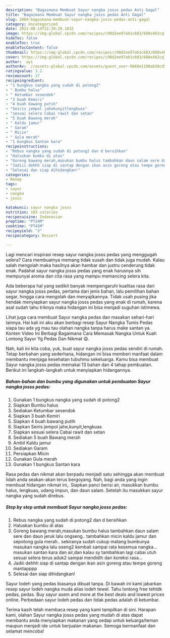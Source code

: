 ```yaml
---
description: "Bagaimana Membuat Sayur nangka josss pedas Anti Gagal"
title: "Bagaimana Membuat Sayur nangka josss pedas Anti Gagal"
slug: 2060-bagaimana-membuat-sayur-nangka-josss-pedas-anti-gagal
category: Uncategorized
date: 2021-08-14T22:39:29.103Z
image: https://img-global.cpcdn.com/recipes/c90d2ee97ab1c683/680x482cq70/sayur-nangka-josss-pedas-foto-resep-utama.jpg
hideToc: false
enableToc: true
enableTocContent: false
thumbnail: https://img-global.cpcdn.com/recipes/c90d2ee97ab1c683/680x482cq70/sayur-nangka-josss-pedas-foto-resep-utama.jpg
cover: https://img-global.cpcdn.com/recipes/c90d2ee97ab1c683/680x482cq70/sayur-nangka-josss-pedas-foto-resep-utama.jpg
author:  ayi
authorAv:  //assets-global.cpcdn.com/assets/guest_user-9668e1190ab58cd58d666d5934e79c79da2e02f4421a6ed9abc4b163da97d6e7.png
ratingvalue: 3.2
reviewcount: 17
recipeingredient:
- "1 bungkus nangka yang sudah di potong2"
- " Bumbu halus"
- " Ketumbar sesendok"
- "3 buah Kemiri"
- "4 buah bawang putih"
- "Seiris jempol jahekunyitlengkuas"
- "sesuai selera Cabai rawit dan setan"
- "5 buah Bawang merah"
- " Kaldu jamur"
- " Garam"
- " Micin"
- " Gula merah"
- "1 bungkus Santan kara"
recipeinstructions:
- "Rebus nangka yang sudah di potong2 dan d bersihkan"
- "Haluskan bumbu di atas"
- "Goreng bawang merah,masukan bumbu halus tambahkan daun salam sere dan daun jeruk lalu ongseng.. tambahkan micin kaldu jamur dan sepotong gula merah.. sekiranya sudah cukup matang bumbunya masukan nangka lalu oseng2 kembali sampai rata kesemua nangka... masukan santan kara dan air,dan kalau sy tambahkan lagi cabai utuh sesuai selera terus aduk2 sampai mendidih dan koreksi rasa..."
- "Jadiii dehhh siap di santap dengan ikan asin goreng atau tempe goreng mantapppp"
- "Selesai dan siap dihidangkan!"
categories:
- Resep
tags:
- sayur
- nangka
- josss

katakunci: sayur nangka josss 
nutrition: 183 calories
recipecuisine: Indonesian
preptime: "PT24M"
cooktime: "PT45M"
recipeyield: "3"
recipecategory: Dessert

---
```



Lagi mencari inspirasi resep sayur nangka josss pedas yang menggugah selera? Cara membuatnya memang tidak susah dan tidak juga mudah. Kalau salah mengolah maka hasilnya akan hambar dan justru cenderung tidak enak. Padahal sayur nangka josss pedas yang enak harusnya sih mempunyai aroma dan cita rasa yang mampu memancing selera kita.


Ada beberapa hal yang sedikit banyak mempengaruhi kualitas rasa dari sayur nangka josss pedas, pertama dari jenis bahan, lalu pemilihan bahan segar, hingga cara mengolah dan menyajikannya. Tidak usah pusing jika hendak menyiapkan sayur nangka josss pedas yang enak di rumah, karena asal sudah tahu triknya maka hidangan ini bisa menjadi suguhan istimewa.

Lihat juga cara membuat Sayur nangka pedas dan masakan sehari-hari lainnya. Hai kali ini aku akan berbagi resep Sayur Nangka Tumis Pedas siapa tau ada yg mau tau olahan nangka tanpa harus make santan ya. Konten Video Ini Berbagi Bagaimana Cara Memasak Nangka Untuk Kuah Lontong Sayur Yg Pedas Dan Nikmat 😋.


Nah, kali ini kita coba, yuk, buat sayur nangka josss pedas sendiri di rumah. Tetap berbahan yang sederhana, hidangan ini bisa memberi manfaat dalam membantu menjaga kesehatan tubuhmu sekeluarga. Kamu bisa membuat Sayur nangka josss pedas memakai 13 bahan dan 4 tahap pembuatan. Berikut ini langkah-langkah untuk menyiapkan hidangannya.

<!--inarticleads1-->

##### Bahan-bahan dan bumbu yang digunakan untuk pembuatan Sayur nangka josss pedas:

1. Gunakan 1 bungkus nangka yang sudah di potong2
1. Siapkan  Bumbu halus
1. Sediakan  Ketumbar sesendok
1. Siapkan 3 buah Kemiri
1. Siapkan 4 buah bawang putih
1. Siapkan Seiris jempol jahe,kunyit,lengkuas
1. Siapkan sesuai selera Cabai rawit dan setan
1. Sediakan 5 buah Bawang merah
1. Ambil  Kaldu jamur
1. Sediakan  Garam
1. Persiapkan  Micin
1. Gunakan  Gula merah
1. Gunakan 1 bungkus Santan kara


Rasa pedas dan nikmat akan berpadu menjadi satu sehingga akan membuat lidah anda seakan-akan terus bergoyang. Nah, bagi anda yang ingin membuat hidangan nikmat ini,. Siapkan panci berisi air, masukkan bumbu halus, lengkuas, udang impun, dan daun salam. Setelah itu masukkan sayur nangka yang sudah direbus. 

<!--inarticleads2-->

##### Step by step untuk membuat Sayur nangka josss pedas:

1. Rebus nangka yang sudah di potong2 dan d bersihkan
1. Haluskan bumbu di atas
1. Goreng bawang merah,masukan bumbu halus tambahkan daun salam sere dan daun jeruk lalu ongseng.. tambahkan micin kaldu jamur dan sepotong gula merah.. sekiranya sudah cukup matang bumbunya masukan nangka lalu oseng2 kembali sampai rata kesemua nangka... masukan santan kara dan air,dan kalau sy tambahkan lagi cabai utuh sesuai selera terus aduk2 sampai mendidih dan koreksi rasa...
1. Jadiii dehhh siap di santap dengan ikan asin goreng atau tempe goreng mantapppp
1. Selesai dan siap dihidangkan!

Sayur lodeh yang pedas biasanya dibuat tanpa. Di bawah ini kami jabarkan resep sayur lodeh nangka muda alias lodeh tewel. Tahu lontong free tehtdk pedas, pedas. Buy sayur asem and more at the best deals and lowest prices online. Perbedaan sayur lodeh pedas dan tidak pedas adalah di ketumbar. 

Terima kasih telah membaca resep yang kami tampilkan di sini. Harapan kami, olahan Sayur nangka josss pedas yang mudah di atas dapat membantu anda menyiapkan makanan yang sedap untuk keluarga/teman maupun menjadi ide untuk berjualan makanan. Semoga bermanfaat dan selamat mencoba!
